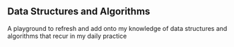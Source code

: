 ## Data Structures and Algorithms

A playground to refresh and add onto my knowledge of data structures and algorithms that recur in my daily practice